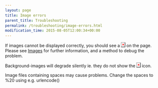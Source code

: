 ```yaml
---
layout: page
title: Image errors
parent_title: Troubleshooting
permalink: /troubleshooting/image-errors.html
modification_time: 2015-08-05T12:00:34+00:00
---
```




<p>If images cannot be displayed correctly, you should see a <img alt="" src="files/images/no_img2.gif" /> on the page. Please see <a href="{{ "/what-else-can-i-do/images.html" | prepend: site.baseurl }}">Images</a> for further information, and a method to debug the problem.</p>
<p>Background-images will degrade silently ie. they do not show the <img alt="" src="files/images/no_img2.gif" /> icon.</p>
<p>Image files containing spaces may cause problems. Change the spaces to %20 using e.g. urlencode()</p>
